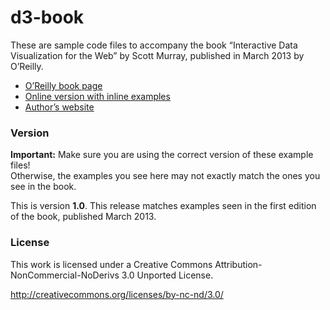 # d3-book

These are sample code files to accompany the book
“Interactive Data Visualization for the Web” 
by Scott Murray, published in March 2013 by O’Reilly.

- [O’Reilly book page](http://shop.oreilly.com/product/0636920026938.do)
- [Online version with inline examples](http://chimera.labs.oreilly.com/books/1230000000345)
- [Author’s website](http://alignedleft.com/)



### Version

**Important:** Make sure you are using the correct version of these example files!  
Otherwise, the examples you see here may not exactly match the ones you see in the book.

This is version **1.0**.  This release matches examples seen in the 
first edition of the book, published March 2013.



### License

This work is licensed under a 
Creative Commons Attribution-NonCommercial-NoDerivs 3.0 Unported License.

http://creativecommons.org/licenses/by-nc-nd/3.0/
